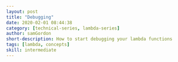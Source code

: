 ```yaml
---
layout: post
title: "Debugging"
date: 2020-02-01 08:44:38
category: [technical-series, lambda-series]
author: samGordon
short-description: How to start debugging your lambda functions
tags: [lambda, concepts]
skill: intermediate
---
```

